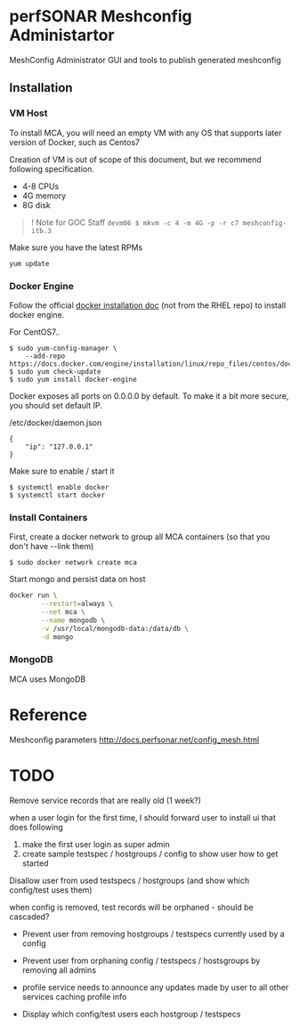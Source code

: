 # perfSONAR Meshconfig Administartor

MeshConfig Administrator GUI and tools to publish generated meshconfig

## Installation

### VM Host

To install MCA, you will need an empty VM with any OS that supports later version of Docker, such as Centos7

Creation of VM is out of scope of this document, but we recommend following specification.

* 4-8 CPUs
* 4G memory
* 8G disk

>! Note for GOC Staff `devm06 $ mkvm -c 4 -m 4G -p -r c7 meshconfig-itb.3`

Make sure you have the latest RPMs

`yum update`

### Docker Engine

Follow the official [docker installation doc](https://docs.docker.com/engine/installation/) (not from the RHEL repo) to install docker engine.

For CentOS7..

```
$ sudo yum-config-manager \
    --add-repo https://docs.docker.com/engine/installation/linux/repo_files/centos/docker.repo
$ sudo yum check-update
$ sudo yum install docker-engine
```

Docker exposes all ports on 0.0.0.0 by default. To make it a bit more secure, you should set default IP.

/etc/docker/daemon.json
```
{
    "ip": "127.0.0.1"
}

```

Make sure to enable / start it

```
$ systemctl enable docker
$ systemctl start docker
```

<!-- docker should use its own chain for I don't need iptables
### Firewall Configuration

MCA needs to expose following ports to the world

* 443 (For MCA administrative GUI)
* 80 (For MCA configuration publisher)
* 9443 (For x509 authentication to MCA administrative GUI)

For GOC /etc/iptables.d/60-local-service-rules
```
$ITFAI -j web_ok
$ITFAI4 -j web_ok
$ITFAI -p tcp --dport 9443 -j ACCEPT
$ITFAI4 -p tcp --dport 9443 -j ACCEPT
```
-->

### Install Containers

First, create a docker network to group all MCA containers (so that you don't have --link them)

```
$ sudo docker network create mca
```

Start mongo and persist data on host

```bash
docker run \
        --restart=always \
        --net mca \
        --name mongodb \
        -v /usr/local/mongodb-data:/data/db \
        -d mongo
```




### MongoDB

MCA uses MongoDB 

# Reference

Meshconfig parameters
http://docs.perfsonar.net/config_mesh.html

# TODO

Remove service records that are really old (1 week?)

when a user login for the first time, I should forward user to install ui that does following
1) make the first user login as super admin
2) create sample testspec / hostgroups / config to show user how to get started

Disallow user from used testspecs / hostgroups (and show which config/test uses them)

when config is removed, test records will be orphaned - should be cascaded?

* Prevent user from removing hostgroups / testspecs currently used by a config
* Prevent user from orphaning config / testspecs / hostsgroups by removing all admins

* profile service needs to announce any updates made by user to all other services caching profile info
* Display which config/test users each hostgroup / testspecs
